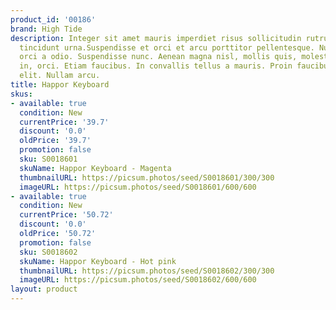```yaml
---
product_id: '00186'
brand: High Tide
description: Integer sit amet mauris imperdiet risus sollicitudin rutrum. Donec convallis
  tincidunt urna.Suspendisse et orci et arcu porttitor pellentesque. Nulla gravida
  orci a odio. Suspendisse nunc. Aenean magna nisl, mollis quis, molestie eu, feugiat
  in, orci. Etiam faucibus. In convallis tellus a mauris. Proin faucibus convallis
  elit. Nullam arcu.
title: Happor Keyboard
skus:
- available: true
  condition: New
  currentPrice: '39.7'
  discount: '0.0'
  oldPrice: '39.7'
  promotion: false
  sku: S0018601
  skuName: Happor Keyboard - Magenta
  thumbnailURL: https://picsum.photos/seed/S0018601/300/300
  imageURL: https://picsum.photos/seed/S0018601/600/600
- available: true
  condition: New
  currentPrice: '50.72'
  discount: '0.0'
  oldPrice: '50.72'
  promotion: false
  sku: S0018602
  skuName: Happor Keyboard - Hot pink
  thumbnailURL: https://picsum.photos/seed/S0018602/300/300
  imageURL: https://picsum.photos/seed/S0018602/600/600
layout: product
---
```

